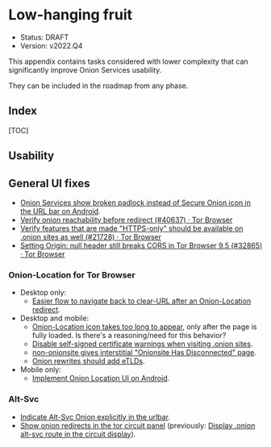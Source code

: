 # Low-hanging fruit

* Status: DRAFT
* Version: v2022.Q4

This appendix contains tasks considered with lower complexity that can
significantly improve Onion Services usability.

They can be included in the roadmap from any phase.

## Index

[TOC]

## Usability

## General UI fixes

* [Onion Services show broken padlock instead of Secure Onion icon in the URL
  bar on Android](https://gitlab.torproject.org/tpo/applications/tor-browser/-/issues/41087).
* [Verify onion reachability before redirect (#40637) · Tor Browser](https://gitlab.torproject.org/tpo/applications/tor-browser/-/issues/40637)
* [Verify features that are made "HTTPS-only" should be available on .onion sites as well (#21728) · Tor Browser](https://gitlab.torproject.org/tpo/applications/tor-browser/-/issues/21728)
* [Setting Origin: null header still breaks CORS in Tor Browser 9.5 (#32865) · Tor Browser](https://gitlab.torproject.org/tpo/applications/tor-browser/-/issues/32865)

### Onion-Location for Tor Browser

* Desktop only:
    * [Easier flow to navigate back to clear-URL after an Onion-Location redirect](https://gitlab.torproject.org/tpo/applications/tor-browser/-/issues/40031).
* Desktop and mobile:
    * [Onion-Location icon takes too long to appear](https://gitlab.torproject.org/tpo/applications/tor-browser/-/issues/40100),
      only after the page is fully loaded. Is there's a reasoning/need for this behavior?
    * [Disable self-signed certificate warnings when visiting .onion sites](https://gitlab.torproject.org/tpo/applications/tor-browser/-/issues/13410).
    * [non-onionsite gives interstitial "Onionsite Has Disconnected" page](https://gitlab.torproject.org/tpo/applications/tor-browser/-/issues/40434).
    * [Onion rewrites should add eTLDs](https://gitlab.torproject.org/tpo/applications/tor-browser/-/issues/41022).
* Mobile only:
    * [Implement Onion Location UI on Android](https://gitlab.torproject.org/tpo/applications/tor-browser/-/issues/41230).

### Alt-Svc

* [Indicate Alt-Svc Onion explicitly in the urlbar](https://gitlab.torproject.org/tpo/applications/tor-browser/-/issues/40587).
* [Show onion redirects in the tor circuit panel](https://gitlab.torproject.org/tpo/applications/tor-browser/-/issues/41703)
  (previously: [Display .onion alt-svc route in the circuit display](https://gitlab.torproject.org/tpo/applications/tor-browser/-/issues/27590)).
